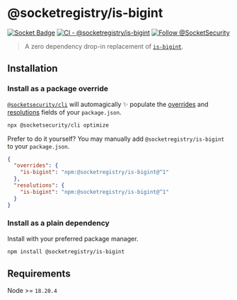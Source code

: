 # @socketregistry/is-bigint

[![Socket Badge](https://socket.dev/api/badge/npm/package/@socketregistry/is-bigint)](https://socket.dev/npm/package/@socketregistry/is-bigint)
[![CI - @socketregistry/is-bigint](https://github.com/SocketDev/socket-registry-js/actions/workflows/test.yml/badge.svg)](https://github.com/SocketDev/socket-registry-js/actions/workflows/test.yml)
[![Follow @SocketSecurity](https://img.shields.io/twitter/follow/SocketSecurity?style=social)](https://twitter.com/SocketSecurity)

> A zero dependency drop-in replacement of
> [`is-bigint`](https://www.npmjs.com/package/is-bigint).

## Installation

### Install as a package override

[`@socketsecurity/cli`](https://www.npmjs.com/package/@socketsecurity/cli) will
automagically :sparkles: populate the
[overrides](https://docs.npmjs.com/cli/v9/configuring-npm/package-json#overrides)
and [resolutions](https://yarnpkg.com/configuration/manifest#resolutions) fields
of your `package.json`.

```sh
npx @socketsecurity/cli optimize
```

Prefer to do it yourself? You may manually add `@socketregistry/is-bigint` to
your `package.json`.

```json
{
  "overrides": {
    "is-bigint": "npm:@socketregistry/is-bigint@^1"
  },
  "resolutions": {
    "is-bigint": "npm:@socketregistry/is-bigint@^1"
  }
}
```

### Install as a plain dependency

Install with your preferred package manager.

```sh
npm install @socketregistry/is-bigint
```

## Requirements

Node >= `18.20.4`
